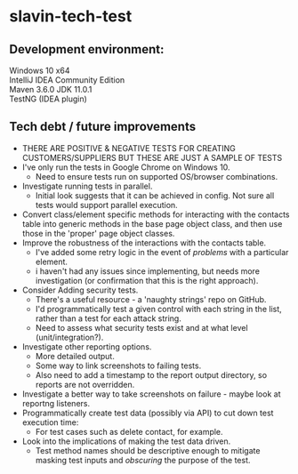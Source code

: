 # slavin-tech-test

## Development environment:
Windows 10 x64  
IntelliJ IDEA Community Edition  
Maven 3.6.0 
JDK 11.0.1  
TestNG (IDEA plugin)  

## Tech debt / future improvements
* THERE ARE POSITIVE & NEGATIVE TESTS FOR CREATING CUSTOMERS/SUPPLIERS BUT THESE ARE JUST A SAMPLE OF TESTS
* I've only run the tests in Google Chrome on Windows 10.
  * Need to ensure tests run on supported OS/browser combinations.
* Investigate running tests in parallel.
  * Initial look suggests that it can be achieved in config. Not sure all tests would support parallel execution.
* Convert class/element specific methods for interacting with the contacts table into generic methods in the base page object class, and then use those in the 'proper' page object classes.
* Improve the robustness of the interactions with the contacts table.
  * I've added some retry logic in the event of _problems_ with a particular element.
  * i haven't had any issues since implementing, but needs more investigation (or confirmation that this is the right approach).
* Consider Adding security tests.
  * There's a useful resource - a 'naughty strings' repo on GitHub. 
  * I'd programmatically test a given control with each string in the list, rather than a test for each attack string.
  * Need to assess what security tests exist and at what level (unit/integration?).
* Investigate other reporting options.
  * More detailed output.
  * Some way to link screenshots to failing tests.
  * Also need to add a timestamp to the report output directory, so reports are not overridden.
* Investigate a better way to take screenshots on failure - maybe look at reportng listeners.
* Programmatically create test data (possibly via API) to cut down test execution time:
  * For test cases such as delete contact, for example.
* Look into the implications of making the test data driven.
  * Test method names should be descriptive enough to mitigate masking test inputs and _obscuring_ the purpose of the test.